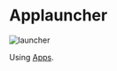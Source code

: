 # Applauncher

![launcher](https://github.com/user-attachments/assets/2695e3bb-dff4-478a-b392-279fe638bfd3)

Using [Apps](https://aylur.github.io/astal/guide/libraries/apps).
